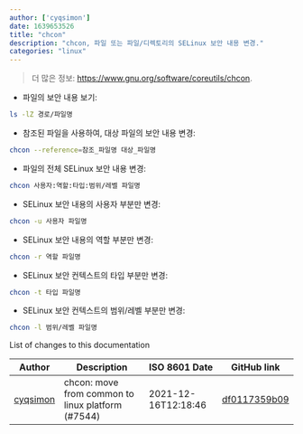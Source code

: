 ```yaml
---
author: ['cyqsimon']
date: 1639653526
title: "chcon"
description: "chcon, 파일 또는 파일/디렉토리의 SELinux 보안 내용 변경."
categories: "linux"
---
```

> 더 많은 정보: <https://www.gnu.org/software/coreutils/chcon>.

- 파일의 보안 내용 보기:

```bash
ls -lZ 경로/파일명
```

- 참조된 파일을 사용하여, 대상 파일의 보안 내용 변경:

```bash
chcon --reference=참조_파일명 대상_파일명
```

- 파일의 전체 SELinux 보안 내용 변경:

```bash
chcon 사용자:역할:타입:범위/레벨 파일명
```

- SELinux 보안 내용의 사용자 부분만 변경:

```bash
chcon -u 사용자 파일명
```

- SELinux 보안 내용의 역할 부분만 변경:

```bash
chcon -r 역할 파일명
```

- SELinux 보안 컨텍스트의 타입 부분만 변경:

```bash
chcon -t 타입 파일명
```

- SELinux 보안 컨텍스트의 범위/레벨 부분만 변경:

```bash
chcon -l 범위/레벨 파일명
```
List of changes to this documentation


Author | Description | ISO 8601 Date | GitHub link
------|-----|-----|-----
[cyqsimon](mailto:28627918+cyqsimon@users.noreply.github.com) | chcon: move from common to linux platform (#7544) | 2021-12-16T12:18:46 | [df0117359b09](https://github.com/tldr-pages/tldr/commit/df0117359b099af835e8d16c88ff631b7e71f804)


